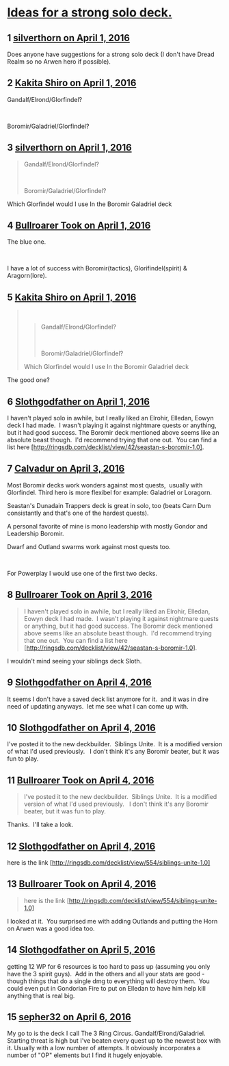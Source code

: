 # [Ideas for a strong solo deck.](https://community.fantasyflightgames.com/topic/215957-ideas-for-a-strong-solo-deck/)

## 1 [silverthorn on April 1, 2016](https://community.fantasyflightgames.com/topic/215957-ideas-for-a-strong-solo-deck/?do=findComment&comment=2144730)

Does anyone have suggestions for a strong solo deck (I don't have Dread Realm so no Arwen hero if possible).

## 2 [Kakita Shiro on April 1, 2016](https://community.fantasyflightgames.com/topic/215957-ideas-for-a-strong-solo-deck/?do=findComment&comment=2144739)

Gandalf/Elrond/Glorfindel?

 

Boromir/Galadriel/Glorfindel?

## 3 [silverthorn on April 1, 2016](https://community.fantasyflightgames.com/topic/215957-ideas-for-a-strong-solo-deck/?do=findComment&comment=2144746)

> Gandalf/Elrond/Glorfindel?
> 
>  
> 
> Boromir/Galadriel/Glorfindel?

Which Glorfindel would I use In the Boromir Galadriel deck

## 4 [Bullroarer Took on April 1, 2016](https://community.fantasyflightgames.com/topic/215957-ideas-for-a-strong-solo-deck/?do=findComment&comment=2144753)

The blue one.

 

I have a lot of success with Boromir(tactics), Glorifindel(spirit) & Aragorn(lore).

## 5 [Kakita Shiro on April 1, 2016](https://community.fantasyflightgames.com/topic/215957-ideas-for-a-strong-solo-deck/?do=findComment&comment=2144768)

>  
> 
> > Gandalf/Elrond/Glorfindel?
> > 
> >  
> > 
> > Boromir/Galadriel/Glorfindel?
> 
> Which Glorfindel would I use In the Boromir Galadriel deck

The good one?

## 6 [Slothgodfather on April 1, 2016](https://community.fantasyflightgames.com/topic/215957-ideas-for-a-strong-solo-deck/?do=findComment&comment=2144836)

I haven't played solo in awhile, but I really liked an Elrohir, Elledan, Eowyn deck I had made.  I wasn't playing it against nightmare quests or anything, but it had good success. The Boromir deck mentioned above seems like an absolute beast though.  I'd recommend trying that one out.  You can find a list here [http://ringsdb.com/decklist/view/42/seastan-s-boromir-1.0].

## 7 [Calvadur on April 3, 2016](https://community.fantasyflightgames.com/topic/215957-ideas-for-a-strong-solo-deck/?do=findComment&comment=2146636)

Most Boromir decks work wonders against most quests,  usually with Glorfindel. Third hero is more flexibel for example: Galadriel or Loragorn.

Seastan's Dunadain Trappers deck is great in solo, too (beats Carn Dum consistantly and that's one of the hardest quests).

A personal favorite of mine is mono leadership with mostly Gondor and Leadership Boromir.

Dwarf and Outland swarms work against most quests too.

 

For Powerplay I would use one of the first two decks.

## 8 [Bullroarer Took on April 3, 2016](https://community.fantasyflightgames.com/topic/215957-ideas-for-a-strong-solo-deck/?do=findComment&comment=2146645)

> I haven't played solo in awhile, but I really liked an Elrohir, Elledan, Eowyn deck I had made.  I wasn't playing it against nightmare quests or anything, but it had good success. The Boromir deck mentioned above seems like an absolute beast though.  I'd recommend trying that one out.  You can find a list here [http://ringsdb.com/decklist/view/42/seastan-s-boromir-1.0].

I wouldn't mind seeing your siblings deck Sloth.

## 9 [Slothgodfather on April 4, 2016](https://community.fantasyflightgames.com/topic/215957-ideas-for-a-strong-solo-deck/?do=findComment&comment=2149192)

It seems I don't have a saved deck list anymore for it.  and it was in dire need of updating anyways.  let me see what I can come up with.

## 10 [Slothgodfather on April 4, 2016](https://community.fantasyflightgames.com/topic/215957-ideas-for-a-strong-solo-deck/?do=findComment&comment=2149613)

I've posted it to the new deckbuilder.  Siblings Unite.  It is a modified version of what I'd used previously.   I don't think it's any Boromir beater, but it was fun to play.  

## 11 [Bullroarer Took on April 4, 2016](https://community.fantasyflightgames.com/topic/215957-ideas-for-a-strong-solo-deck/?do=findComment&comment=2149653)

> I've posted it to the new deckbuilder.  Siblings Unite.  It is a modified version of what I'd used previously.   I don't think it's any Boromir beater, but it was fun to play.  

Thanks.  I'll take a look.

## 12 [Slothgodfather on April 4, 2016](https://community.fantasyflightgames.com/topic/215957-ideas-for-a-strong-solo-deck/?do=findComment&comment=2150098)

here is the link [http://ringsdb.com/decklist/view/554/siblings-unite-1.0]

## 13 [Bullroarer Took on April 4, 2016](https://community.fantasyflightgames.com/topic/215957-ideas-for-a-strong-solo-deck/?do=findComment&comment=2150157)

> here is the link [http://ringsdb.com/decklist/view/554/siblings-unite-1.0]

I looked at it.  You surprised me with adding Outlands and putting the Horn on Arwen was a good idea too.

## 14 [Slothgodfather on April 5, 2016](https://community.fantasyflightgames.com/topic/215957-ideas-for-a-strong-solo-deck/?do=findComment&comment=2151534)

getting 12 WP for 6 resources is too hard to pass up (assuming you only have the 3 spirit guys).  Add in the others and all your stats are good - though things that do a single dmg to everything will destroy them.  You could even put in Gondorian Fire to put on Elledan to have him help kill anything that is real big. 

## 15 [sepher32 on April 6, 2016](https://community.fantasyflightgames.com/topic/215957-ideas-for-a-strong-solo-deck/?do=findComment&comment=2152707)

My go to is the deck I call The 3 Ring Circus. Gandalf/Elrond/Galadriel. Starting threat is high but I've beaten every quest up to the newest box with it. Usually with a low number of attempts. It obviously incorporates a number of "OP" elements but I find it hugely enjoyable.

